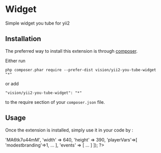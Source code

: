 Widget
======
Simple widget you tube for yii2

Installation
------------

The preferred way to install this extension is through [composer](http://getcomposer.org/download/).

Either run

```
php composer.phar require --prefer-dist vision/yii2-you-tube-widget "*"
```

or add

```
"vision/yii2-you-tube-widget": "*"
```

to the require section of your `composer.json` file.


Usage
-----

Once the extension is installed, simply use it in your code by  :

<?= \vision\ytbwidget\YouTube::widget([
    'videoId' => 'MA6tk7u44mM',
    'width' => 640,
    'height' => 390,
    'playerVars'=>[
        'modestbranding'=>1,
        ...
    ],
    'events' => [
    ...
    ]
]); ?>